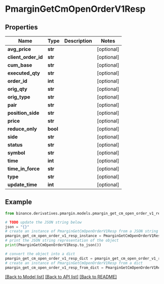 # PmarginGetCmOpenOrderV1Resp


## Properties

Name | Type | Description | Notes
------------ | ------------- | ------------- | -------------
**avg_price** | **str** |  | [optional] 
**client_order_id** | **str** |  | [optional] 
**cum_base** | **str** |  | [optional] 
**executed_qty** | **str** |  | [optional] 
**order_id** | **int** |  | [optional] 
**orig_qty** | **str** |  | [optional] 
**orig_type** | **str** |  | [optional] 
**pair** | **str** |  | [optional] 
**position_side** | **str** |  | [optional] 
**price** | **str** |  | [optional] 
**reduce_only** | **bool** |  | [optional] 
**side** | **str** |  | [optional] 
**status** | **str** |  | [optional] 
**symbol** | **str** |  | [optional] 
**time** | **int** |  | [optional] 
**time_in_force** | **str** |  | [optional] 
**type** | **str** |  | [optional] 
**update_time** | **int** |  | [optional] 

## Example

```python
from binance.derivatives.pmargin.models.pmargin_get_cm_open_order_v1_resp import PmarginGetCmOpenOrderV1Resp

# TODO update the JSON string below
json = "{}"
# create an instance of PmarginGetCmOpenOrderV1Resp from a JSON string
pmargin_get_cm_open_order_v1_resp_instance = PmarginGetCmOpenOrderV1Resp.from_json(json)
# print the JSON string representation of the object
print(PmarginGetCmOpenOrderV1Resp.to_json())

# convert the object into a dict
pmargin_get_cm_open_order_v1_resp_dict = pmargin_get_cm_open_order_v1_resp_instance.to_dict()
# create an instance of PmarginGetCmOpenOrderV1Resp from a dict
pmargin_get_cm_open_order_v1_resp_from_dict = PmarginGetCmOpenOrderV1Resp.from_dict(pmargin_get_cm_open_order_v1_resp_dict)
```
[[Back to Model list]](../README.md#documentation-for-models) [[Back to API list]](../README.md#documentation-for-api-endpoints) [[Back to README]](../README.md)


